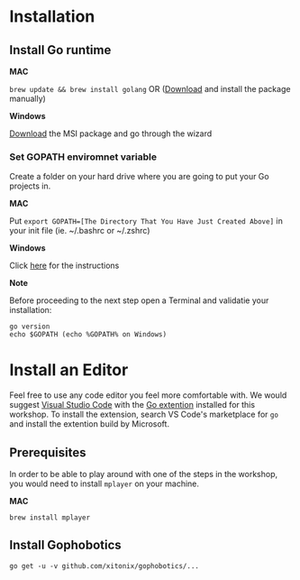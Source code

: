 # Installation



## Install Go runtime

**MAC**

`brew update && brew install golang` OR ([Download](https://golang.org/doc/install?download=go1.12.darwin-amd64.pkg) and install the package manually)

**Windows**

[Download](https://golang.org/doc/install?download=go1.12.windows-amd64.msi) the MSI package and go through the wizard

### Set GOPATH enviromnet variable

Create a folder on your hard drive where you are going to put your Go projects in. 

**MAC**

Put `export GOPATH=[The Directory That You Have Just Created Above]` in your init file (ie. ~/.bashrc or ~/.zshrc)

**Windows**

Click [here](https://github.com/golang/go/wiki/SettingGOPATH#windows) for the instructions

**Note**

Before proceeding to the next step open a Terminal and validatie your installation:

```shell
go version
echo $GOPATH (echo %GOPATH% on Windows)
```



# Install an Editor

Feel free to use any code editor you feel more comfortable with. We would suggest [Visual Studio Code](https://code.visualstudio.com/download) with the [Go extention](https://github.com/Microsoft/vscode-go) installed for this workshop. To install the extension, search VS Code's marketplace for `go` and install the extention build by Microsoft.

## Prerequisites

In order to be able to play around with one of the steps in the workshop, you would need to install `mplayer` on your machine.

**MAC**

`brew install mplayer`



## Install Gophobotics

`go get -u -v github.com/xitonix/gophobotics/...`

